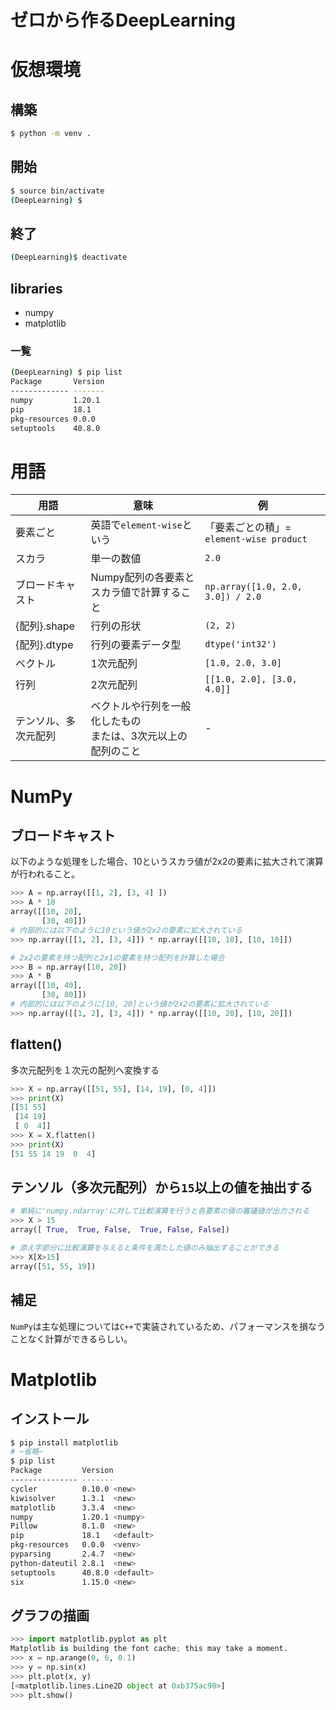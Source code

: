# ゼロから作るDeepLearning

# 仮想環境

## 構築

```bash
$ python -m venv .
```

## 開始

```bash
$ source bin/activate
(DeepLearning) $
```

## 終了

```bash
(DeepLearning)$ deactivate
```

## libraries

- numpy
- matplotlib

### 一覧

```bash
(DeepLearning) $ pip list
Package       Version
------------- -------
numpy         1.20.1 
pip           18.1   
pkg-resources 0.0.0  
setuptools    40.8.0 
```
# 用語
| 用語 | 意味 | 例 |
| --- | --- | --- |
| 要素ごと | 英語で`element-wise`という | 「要素ごとの積」= `element-wise product` |
| スカラ | 単一の数値 | `2.0` |
| ブロードキャスト | Numpy配列の各要素とスカラ値で計算すること | `np.array([1.0, 2.0, 3.0]) / 2.0` |
| {配列}.shape | 行列の形状 | `(2, 2)` |
| {配列}.dtype | 行列の要素データ型 | `dtype('int32')` |
| ベクトル | 1次元配列 | `[1.0, 2.0, 3.0]` |
| 行列 | 2次元配列 | `[[1.0, 2.0], [3.0, 4.0]]` |
| テンソル、多次元配列 | ベクトルや行列を一般化したもの<br />または、3次元以上の配列のこと | - |

# NumPy
## ブロードキャスト
以下のような処理をした場合、10というスカラ値が2x2の要素に拡大されて演算が行われること。

```python
>>> A = np.array([[1, 2], [3, 4] ])
>>> A * 10
array([[10, 20],
       [30, 40]])
# 内部的には以下のように10という値が2x2の要素に拡大されている
>>> np.array([[1, 2], [3, 4]]) * np.array([[10, 10], [10, 10]])

# 2x2の要素を持つ配列と2x1の要素を持つ配列を計算した場合
>>> B = np.array([10, 20])
>>> A * B
array([[10, 40],
       [30, 80]])
# 内部的には以下のように[10, 20]という値が2x2の要素に拡大されている
>>> np.array([[1, 2], [3, 4]]) * np.array([[10, 20], [10, 20]])
```

## flatten()
多次元配列を１次元の配列へ変換する

```python
>>> X = np.array([[51, 55], [14, 19], [0, 4]])
>>> print(X)
[[51 55]
 [14 19]
 [ 0  4]]
>>> X = X.flatten()
>>> print(X)
[51 55 14 19  0  4]
```

## テンソル（多次元配列）から`15`以上の値を抽出する

```python
# 単純に'numpy.ndarray'に対して比較演算を行うと各要素の値の審議値が出力される　
>>> X > 15
array([ True,  True, False,  True, False, False])

# 添え字部分に比較演算を与えると条件を満たした値のみ抽出することができる
>>> X[X>15]
array([51, 55, 19])
```

## 補足
`NumPy`は主な処理については`C++`で実装されているため、パフォーマンスを損なうことなく計算ができるらしい。

# Matplotlib

## インストール

```bash
$ pip install matplotlib
# ~省略~
$ pip list
Package         Version
--------------- -------
cycler          0.10.0 <new>
kiwisolver      1.3.1  <new>
matplotlib      3.3.4  <new>
numpy           1.20.1 <numpy>
Pillow          8.1.0  <new>
pip             18.1   <default>
pkg-resources   0.0.0  <venv>
pyparsing       2.4.7  <new>
python-dateutil 2.8.1  <new>
setuptools      40.8.0 <default>
six             1.15.0 <new>
```

## グラフの描画

```python
>>> import matplotlib.pyplot as plt
Matplotlib is building the font cache; this may take a moment.
>>> x = np.arange(0, 6, 0.1)
>>> y = np.sin(x)
>>> plt.plot(x, y)
[<matplotlib.lines.Line2D object at 0xb375ac90>]
>>> plt.show()
```